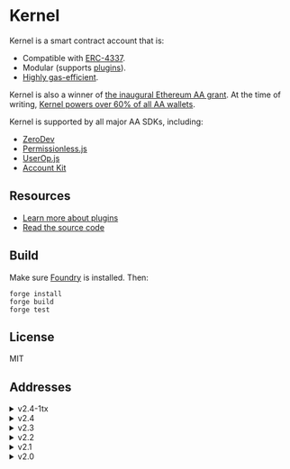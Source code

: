 # Kernel

Kernel is a smart contract account that is:

- Compatible with [ERC-4337](https://eips.ethereum.org/EIPS/eip-4337).
- Modular (supports [plugins](./src/validator)).
- [Highly gas-efficient](https://github.com/zerodevapp/aa-benchmark).

Kernel is also a winner of [the inaugural Ethereum AA grant](https://erc4337.mirror.xyz/hRn_41cef8oKn44ZncN9pXvY3VID6LZOtpLlktXYtmA). At the time of writing, [Kernel powers over 60% of all AA wallets](https://twitter.com/SixdegreeLab/status/1705585256638849325?s=20).

Kernel is supported by all major AA SDKs, including:

- [ZeroDev](https://docs.zerodev.app/)
- [Permissionless.js](https://docs.pimlico.io/permissionless/how-to/accounts/use-kernel-account)
- [UserOp.js](https://docs.stackup.sh/docs/useropjs-presets#kernel)
- [Account Kit](https://github.com/alchemyplatform/aa-sdk/tree/main/packages/accounts/src/kernel-zerodev)

## Resources

- [Learn more about plugins](https://docs.zerodev.app/sdk/plugins/intro)
- [Read the source code](https://github.com/zerodevapp/kernel)

## Build

Make sure [Foundry](https://github.com/foundry-rs/foundry) is installed. Then:

```
forge install
forge build
forge test
```

## License

MIT

## Addresses

<details>
<summary>v2.4-1tx</summary>

| Name          | Address                                    |
| ------------- | ------------------------------------------ |
| KernelFactory | 0x2b5f79B0a0A78Ecc9E339Cc6cb5d86de05Aa9364 |
| Kernel        | 0xac8C2458377Bd372221007CC91739d9FC6a7B957 |

</details>

<details>
<summary>v2.4</summary>

| Name                | Address                                    |
| ------------------- | ------------------------------------------ |
| Kernel              | 0xd3082872F8B06073A021b4602e022d5A070d7cfC |
| KernelFactory       | 0x5de4839a76cf55d0c90e2061ef4386d962E15ae3 |
| SessionKeyValidator | 0xB8E3c4bEaACAd06f6092793012DA4a8cB23D6123 |
| ECDSA Validator     | 0xd9AB5096a832b9ce79914329DAEE236f8Eea0390 |

</details>

<details>
<summary>v2.3</summary>

| Name                | Address                                    |
| ------------------- | ------------------------------------------ |
| Kernel              | 0xD3F582F6B4814E989Ee8E96bc3175320B5A540ab |
| KernelFactory       | 0x5de4839a76cf55d0c90e2061ef4386d962E15ae3 |
| KernelLite          | 0x482EC42E88a781485E1B6A4f07a0C5479d183291 |
| SessionKeyValidator | 0xB8E3c4bEaACAd06f6092793012DA4a8cB23D6123 |
| ECDSA Validator     | 0xd9AB5096a832b9ce79914329DAEE236f8Eea0390 |

</details>

<details>
<summary>v2.2</summary>

| Name                | Address                                    |
| ------------------- | ------------------------------------------ |
| Kernel              | 0x0DA6a956B9488eD4dd761E59f52FDc6c8068E6B5 |
| KernelFactory       | 0x5de4839a76cf55d0c90e2061ef4386d962E15ae3 |
| KernelLite          | 0xbEdb61Be086F3f15eE911Cc9AB3EEa945DEbFa96 |
| SessionKeyValidator | 0xB8E3c4bEaACAd06f6092793012DA4a8cB23D6123 |
| ECDSA Validator     | 0xd9AB5096a832b9ce79914329DAEE236f8Eea0390 |

</details>

<details>
<summary>v2.1</summary>

| Name                | Address                                    |
| ------------------- | ------------------------------------------ |
| Kernel              | 0xf048AD83CB2dfd6037A43902a2A5Be04e53cd2Eb |
| KernelFactory       | 0x5de4839a76cf55d0c90e2061ef4386d962E15ae3 |
| SessionKeyValidator | 0xB8E3c4bEaACAd06f6092793012DA4a8cB23D6123 |
| ECDSA Validator     | 0xd9AB5096a832b9ce79914329DAEE236f8Eea0390 |

</details>

<details>
<summary>v2.0</summary>

| Name            | Address                                    |
| --------------- | ------------------------------------------ |
| Kernel          | 0xeB8206E02f6AB1884cfEa58CC7BabdA7d55aC957 |
| TempKernel      | 0x727A10897e70cd3Ab1a6e43d59A12ab0895A4995 |
| KernelFactory   | 0x12358cA00141D09cB90253F05a1DD16bE93A8EE6 |
| ECDSA Validator | 0x180D6465F921C7E0DEA0040107D342c87455fFF5 |
| ECDSA Factory   | 0xAf299A1f51560F51A1F3ADC0a5991Ac74b61b0BE |

</details>
